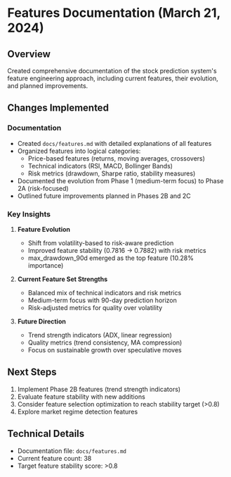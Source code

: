 # Features Documentation (March 21, 2024)

## Overview
Created comprehensive documentation of the stock prediction system's feature engineering approach, including current features, their evolution, and planned improvements.

## Changes Implemented

### Documentation
- Created `docs/features.md` with detailed explanations of all features
- Organized features into logical categories:
  - Price-based features (returns, moving averages, crossovers)
  - Technical indicators (RSI, MACD, Bollinger Bands)
  - Risk metrics (drawdown, Sharpe ratio, stability measures)
- Documented the evolution from Phase 1 (medium-term focus) to Phase 2A (risk-focused)
- Outlined future improvements planned in Phases 2B and 2C

### Key Insights
1. **Feature Evolution**
   - Shift from volatility-based to risk-aware prediction
   - Improved feature stability (0.7816 → 0.7882) with risk metrics
   - max_drawdown_90d emerged as the top feature (10.28% importance)

2. **Current Feature Set Strengths**
   - Balanced mix of technical indicators and risk metrics
   - Medium-term focus with 90-day prediction horizon
   - Risk-adjusted metrics for quality over volatility

3. **Future Direction**
   - Trend strength indicators (ADX, linear regression)
   - Quality metrics (trend consistency, MA compression)
   - Focus on sustainable growth over speculative moves

## Next Steps
1. Implement Phase 2B features (trend strength indicators)
2. Evaluate feature stability with new additions
3. Consider feature selection optimization to reach stability target (>0.8)
4. Explore market regime detection features

## Technical Details
- Documentation file: `docs/features.md`
- Current feature count: 38
- Target feature stability score: >0.8 